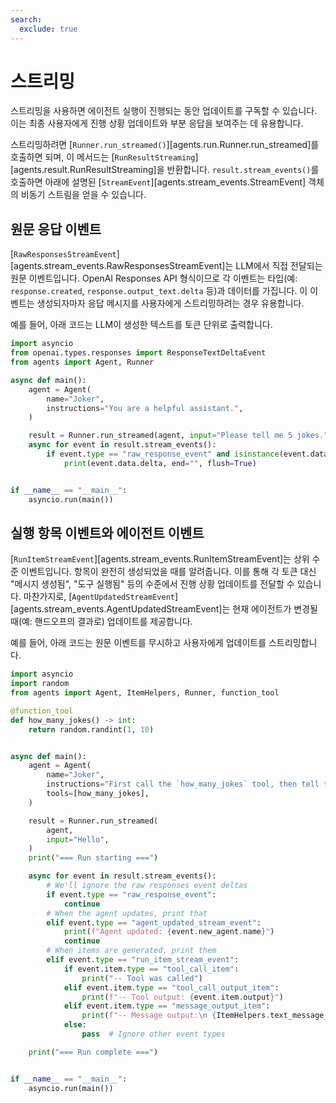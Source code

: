 ```yaml
---
search:
  exclude: true
---
```

# 스트리밍

스트리밍을 사용하면 에이전트 실행이 진행되는 동안 업데이트를 구독할 수 있습니다. 이는 최종 사용자에게 진행 상황 업데이트와 부분 응답을 보여주는 데 유용합니다.

스트리밍하려면 [`Runner.run_streamed()`][agents.run.Runner.run_streamed]를 호출하면 되며, 이 메서드는 [`RunResultStreaming`][agents.result.RunResultStreaming]을 반환합니다. `result.stream_events()`를 호출하면 아래에 설명된 [`StreamEvent`][agents.stream_events.StreamEvent] 객체의 비동기 스트림을 얻을 수 있습니다.

## 원문 응답 이벤트

[`RawResponsesStreamEvent`][agents.stream_events.RawResponsesStreamEvent]는 LLM에서 직접 전달되는 원문 이벤트입니다. OpenAI Responses API 형식이므로 각 이벤트는 타입(예: `response.created`, `response.output_text.delta` 등)과 데이터를 가집니다. 이 이벤트는 생성되자마자 응답 메시지를 사용자에게 스트리밍하려는 경우 유용합니다.

예를 들어, 아래 코드는 LLM이 생성한 텍스트를 토큰 단위로 출력합니다.

```python
import asyncio
from openai.types.responses import ResponseTextDeltaEvent
from agents import Agent, Runner

async def main():
    agent = Agent(
        name="Joker",
        instructions="You are a helpful assistant.",
    )

    result = Runner.run_streamed(agent, input="Please tell me 5 jokes.")
    async for event in result.stream_events():
        if event.type == "raw_response_event" and isinstance(event.data, ResponseTextDeltaEvent):
            print(event.data.delta, end="", flush=True)


if __name__ == "__main__":
    asyncio.run(main())
```

## 실행 항목 이벤트와 에이전트 이벤트

[`RunItemStreamEvent`][agents.stream_events.RunItemStreamEvent]는 상위 수준 이벤트입니다. 항목이 완전히 생성되었을 때를 알려줍니다. 이를 통해 각 토큰 대신 "메시지 생성됨", "도구 실행됨" 등의 수준에서 진행 상황 업데이트를 전달할 수 있습니다. 마찬가지로, [`AgentUpdatedStreamEvent`][agents.stream_events.AgentUpdatedStreamEvent]는 현재 에이전트가 변경될 때(예: 핸드오프의 결과로) 업데이트를 제공합니다.

예를 들어, 아래 코드는 원문 이벤트를 무시하고 사용자에게 업데이트를 스트리밍합니다.

```python
import asyncio
import random
from agents import Agent, ItemHelpers, Runner, function_tool

@function_tool
def how_many_jokes() -> int:
    return random.randint(1, 10)


async def main():
    agent = Agent(
        name="Joker",
        instructions="First call the `how_many_jokes` tool, then tell that many jokes.",
        tools=[how_many_jokes],
    )

    result = Runner.run_streamed(
        agent,
        input="Hello",
    )
    print("=== Run starting ===")

    async for event in result.stream_events():
        # We'll ignore the raw responses event deltas
        if event.type == "raw_response_event":
            continue
        # When the agent updates, print that
        elif event.type == "agent_updated_stream_event":
            print(f"Agent updated: {event.new_agent.name}")
            continue
        # When items are generated, print them
        elif event.type == "run_item_stream_event":
            if event.item.type == "tool_call_item":
                print("-- Tool was called")
            elif event.item.type == "tool_call_output_item":
                print(f"-- Tool output: {event.item.output}")
            elif event.item.type == "message_output_item":
                print(f"-- Message output:\n {ItemHelpers.text_message_output(event.item)}")
            else:
                pass  # Ignore other event types

    print("=== Run complete ===")


if __name__ == "__main__":
    asyncio.run(main())
```